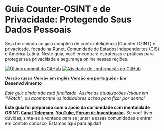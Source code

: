 # Guia Counter-OSINT e de Privacidade: Protegendo Seus Dados Pessoais

Seja bem-vindo ao guia completo de contrainteligência (Counter OSINT) e privacidade, focado na Runet, Comunidade de Estados Independentes (CIS) e América Latina. Neste guia, você encontrará estratégias e práticas para proteger sua privacidade e segurança online nessas regiões.

[![Último commit do GitHub](https://img.shields.io/github/last-commit/soxoj/counter-osint-guide-en?label=Última%20Atualização)](https://github.com/soxoj/counter-osint-guide-en)
[![Atividade de confirmação do GitHub](https://img.shields.io.github/commit-activity/m/soxoj/counter-osint-guide-en?color=yellow&label=Frequência%20de%20Atualização)](https://github.com/soxoj/counter-osint-guide-en)

**[Versão russa](https://github.com/soxoj/counter-osint-guide-ru)**
**[Versão em inglês](https://github.com/soxoj/counter-osint-guide-en)**
**[Versão em português](#) - Em Desenvolvimento**

*Este guia ainda não está finalizado. Assine as atualizações (clique em "Watch") ou acompanhe os indicadores acima para ficar por dentro!*

**Este guia foi preparado com o apoio da comunidade com mentalidade OSINT: [Canal Telegram](https://t.me/osint_mindset), [YouTube](https://www.youtube.com/@osint_mindset), [Fórum de Investigação](https://t.me/+GMxoDCvLO0k0MWRi).** Se você tiver dúvidas, sinta-se à vontade para se juntar a essas comunidades e entrar em contato conosco. Estamos aqui para ajudar!
